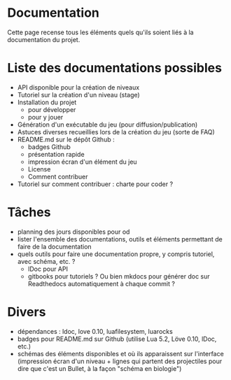 # Documentation

Cette page recense tous les éléments quels qu'ils soient liés à la documentation du projet.

# Liste des documentations possibles

  * API disponible pour la création de niveaux
  * Tutoriel sur la création d'un niveau (stage)
  * Installation du projet
    * pour développer
    * pour y jouer
  * Génération d'un exécutable du jeu (pour diffusion/publication)
  * Astuces diverses recueillies lors de la création du jeu (sorte de FAQ)
  * README.md sur le dépôt Github :
    * badges Github
    * présentation rapide
    * impression écran d'un élément du jeu
    * License
    * Comment contribuer
  * Tutoriel sur comment contribuer : charte pour coder ?

# Tâches

  * planning des jours disponibles pour od
  * lister l'ensemble des documentations, outils et éléments permettant de faire de la documentation
  * quels outils pour faire une documentation propre, y compris tutoriel, avec schéma, etc. ?
    * lDoc pour API
    * gitbooks pour tutoriels ? Ou bien mkdocs pour générer doc sur Readthedocs automatiquement à chaque commit ?

# Divers

  * dépendances : ldoc, love 0.10, luafilesystem, luarocks
  * badges pour README.md sur Github (utilise Lua 5.2, Löve 0.10, lDoc, etc.)
  * schémas des éléments disponibles et où ils apparaissent sur l'interface (impression écran d'un niveau + lignes qui partent des projectiles pour dire que c'est un Bullet, à la façon "schéma en biologie")
